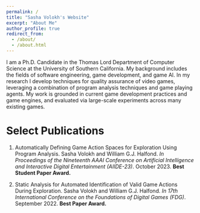```yaml
---
permalink: /
title: "Sasha Volokh's Website"
excerpt: "About Me"
author_profile: true
redirect_from: 
  - /about/
  - /about.html
---
```


I am a Ph.D. Candidate in the Thomas Lord Department of Computer Science at the University of Southern California. My background includes the fields of software engineering, game development, and game AI. In my research I develop techniques for quality assurance of video games, leveraging a combination of program analysis techniques and game playing agents. My work is grounded in current game development practices and game engines, and evaluated via large-scale experiments across many existing games.

# Select Publications

1. Automatically Defining Game Action Spaces for Exploration Using Program Analysis. Sasha Volokh and William G.J. Halfond. *In Proceedings of the Nineteenth AAAI Conference on Artificial Intelligence and Interactive Digital Entertainment (AIIDE-23)*. October 2023. **Best Student Paper Award.**

2. Static Analysis for Automated Identification of Valid Game Actions During Exploration. Sasha Volokh and William G.J. Halfond. *In 17th International Conference on the Foundations of Digital Games (FDG)*. September 2022. **Best Paper Award.**
